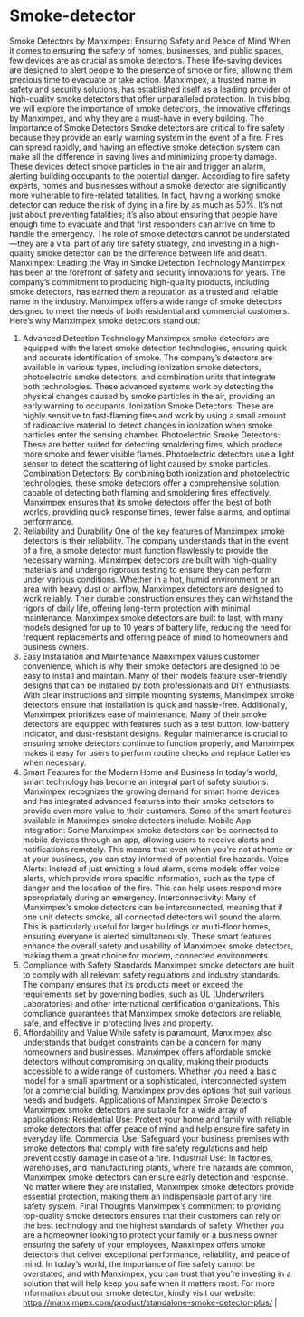 # Smoke-detector
Smoke Detectors by Manximpex: Ensuring Safety and Peace of Mind
When it comes to ensuring the safety of homes, businesses, and public spaces, few devices are as crucial as smoke detectors. These life-saving devices are designed to alert people to the presence of smoke or fire, allowing them precious time to evacuate or take action. Manximpex, a trusted name in safety and security solutions, has established itself as a leading provider of high-quality smoke detectors that offer unparalleled protection. In this blog, we will explore the importance of smoke detectors, the innovative offerings by Manximpex, and why they are a must-have in every building.
The Importance of Smoke Detectors
Smoke detectors are critical to fire safety because they provide an early warning system in the event of a fire. Fires can spread rapidly, and having an effective smoke detection system can make all the difference in saving lives and minimizing property damage. These devices detect smoke particles in the air and trigger an alarm, alerting building occupants to the potential danger.
According to fire safety experts, homes and businesses without a smoke detector are significantly more vulnerable to fire-related fatalities. In fact, having a working smoke detector can reduce the risk of dying in a fire by as much as 50%. It’s not just about preventing fatalities; it’s also about ensuring that people have enough time to evacuate and that first responders can arrive on time to handle the emergency.
The role of smoke detectors cannot be understated—they are a vital part of any fire safety strategy, and investing in a high-quality smoke detector can be the difference between life and death.
Manximpex: Leading the Way in Smoke Detection Technology
Manximpex has been at the forefront of safety and security innovations for years. The company’s commitment to producing high-quality products, including smoke detectors, has earned them a reputation as a trusted and reliable name in the industry. Manximpex offers a wide range of smoke detectors designed to meet the needs of both residential and commercial customers. Here’s why Manximpex smoke detectors stand out:
1. Advanced Detection Technology
Manximpex smoke detectors are equipped with the latest smoke detection technologies, ensuring quick and accurate identification of smoke. The company’s detectors are available in various types, including ionization smoke detectors, photoelectric smoke detectors, and combination units that integrate both technologies. These advanced systems work by detecting the physical changes caused by smoke particles in the air, providing an early warning to occupants.
Ionization Smoke Detectors: These are highly sensitive to fast-flaming fires and work by using a small amount of radioactive material to detect changes in ionization when smoke particles enter the sensing chamber.
Photoelectric Smoke Detectors: These are better suited for detecting smoldering fires, which produce more smoke and fewer visible flames. Photoelectric detectors use a light sensor to detect the scattering of light caused by smoke particles.
Combination Detectors: By combining both ionization and photoelectric technologies, these smoke detectors offer a comprehensive solution, capable of detecting both flaming and smoldering fires effectively.
Manximpex ensures that its smoke detectors offer the best of both worlds, providing quick response times, fewer false alarms, and optimal performance.
2. Reliability and Durability
One of the key features of Manximpex smoke detectors is their reliability. The company understands that in the event of a fire, a smoke detector must function flawlessly to provide the necessary warning. Manximpex detectors are built with high-quality materials and undergo rigorous testing to ensure they can perform under various conditions.
Whether in a hot, humid environment or an area with heavy dust or airflow, Manximpex detectors are designed to work reliably. Their durable construction ensures they can withstand the rigors of daily life, offering long-term protection with minimal maintenance. Manximpex smoke detectors are built to last, with many models designed for up to 10 years of battery life, reducing the need for frequent replacements and offering peace of mind to homeowners and business owners.
3. Easy Installation and Maintenance
Manximpex values customer convenience, which is why their smoke detectors are designed to be easy to install and maintain. Many of their models feature user-friendly designs that can be installed by both professionals and DIY enthusiasts. With clear instructions and simple mounting systems, Manximpex smoke detectors ensure that installation is quick and hassle-free.
Additionally, Manximpex prioritizes ease of maintenance. Many of their smoke detectors are equipped with features such as a test button, low-battery indicator, and dust-resistant designs. Regular maintenance is crucial to ensuring smoke detectors continue to function properly, and Manximpex makes it easy for users to perform routine checks and replace batteries when necessary.
4. Smart Features for the Modern Home and Business
In today’s world, smart technology has become an integral part of safety solutions. Manximpex recognizes the growing demand for smart home devices and has integrated advanced features into their smoke detectors to provide even more value to their customers. Some of the smart features available in Manximpex smoke detectors include:
Mobile App Integration: Some Manximpex smoke detectors can be connected to mobile devices through an app, allowing users to receive alerts and notifications remotely. This means that even when you're not at home or at your business, you can stay informed of potential fire hazards.
Voice Alerts: Instead of just emitting a loud alarm, some models offer voice alerts, which provide more specific information, such as the type of danger and the location of the fire. This can help users respond more appropriately during an emergency.
Interconnectivity: Many of Manximpex’s smoke detectors can be interconnected, meaning that if one unit detects smoke, all connected detectors will sound the alarm. This is particularly useful for larger buildings or multi-floor homes, ensuring everyone is alerted simultaneously.
These smart features enhance the overall safety and usability of Manximpex smoke detectors, making them a great choice for modern, connected environments.
5. Compliance with Safety Standards
Manximpex smoke detectors are built to comply with all relevant safety regulations and industry standards. The company ensures that its products meet or exceed the requirements set by governing bodies, such as UL (Underwriters Laboratories) and other international certification organizations. This compliance guarantees that Manximpex smoke detectors are reliable, safe, and effective in protecting lives and property.
6. Affordability and Value
While safety is paramount, Manximpex also understands that budget constraints can be a concern for many homeowners and businesses. Manximpex offers affordable smoke detectors without compromising on quality, making their products accessible to a wide range of customers. Whether you need a basic model for a small apartment or a sophisticated, interconnected system for a commercial building, Manximpex provides options that suit various needs and budgets.
Applications of Manximpex Smoke Detectors
Manximpex smoke detectors are suitable for a wide array of applications:
Residential Use: Protect your home and family with reliable smoke detectors that offer peace of mind and help ensure fire safety in everyday life.
Commercial Use: Safeguard your business premises with smoke detectors that comply with fire safety regulations and help prevent costly damage in case of a fire.
Industrial Use: In factories, warehouses, and manufacturing plants, where fire hazards are common, Manximpex smoke detectors can ensure early detection and response.
No matter where they are installed, Manximpex smoke detectors provide essential protection, making them an indispensable part of any fire safety system.
Final Thoughts
Manximpex’s commitment to providing top-quality smoke detectors ensures that their customers can rely on the best technology and the highest standards of safety. Whether you are a homeowner looking to protect your family or a business owner ensuring the safety of your employees, Manximpex offers smoke detectors that deliver exceptional performance, reliability, and peace of mind.
In today’s world, the importance of fire safety cannot be overstated, and with Manximpex, you can trust that you’re investing in a solution that will help keep you safe when it matters most.
For more information about our smoke detector, kindly visit our website: https://manximpex.com/product/standalone-smoke-detector-plus/ |
